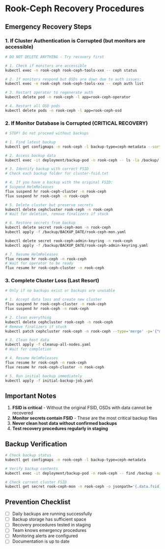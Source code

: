 # Rook-Ceph Recovery Procedures

## Emergency Recovery Steps

### 1. If Cluster Authentication is Corrupted (but monitors are accessible)

```bash
# DO NOT DELETE ANYTHING - Try recovery first

# 1. Check if monitors are accessible
kubectl exec -n rook-ceph rook-ceph-tools-xxx -- ceph status

# 2. If monitors respond but OSDs are down due to auth issues:
kubectl exec -n rook-ceph rook-ceph-tools-xxx -- ceph auth list

# 3. Restart operator to regenerate auth
kubectl delete pod -n rook-ceph -l app=rook-ceph-operator

# 4. Restart all OSD pods
kubectl delete pods -n rook-ceph -l app=rook-ceph-osd
```

### 2. If Monitor Database is Corrupted (CRITICAL RECOVERY)

```bash
# STOP! Do not proceed without backups

# 1. Find latest backup
kubectl get configmaps -n rook-ceph -l backup-type=ceph-metadata --sort-by=.metadata.creationTimestamp

# 2. Access backup data
kubectl exec -it deployment/backup-pod -n rook-ceph -- ls -la /backup/

# 3. Identify backup with correct FSID
# Check each backup folder for cluster-fsid.txt

# 4. If you have a backup with the original FSID:
# Suspend HelmReleases
flux suspend hr rook-ceph-cluster -n rook-ceph
flux suspend hr rook-ceph -n rook-ceph

# 5. Delete cluster but preserve secrets
kubectl delete cephcluster rook-ceph -n rook-ceph
# Wait for deletion, remove finalizers if stuck

# 6. Restore secrets from backup
kubectl delete secret rook-ceph-mon -n rook-ceph
kubectl apply -f /backup/BACKUP_DATE/rook-ceph-mon.yaml

kubectl delete secret rook-ceph-admin-keyring -n rook-ceph
kubectl apply -f /backup/BACKUP_DATE/rook-ceph-admin-keyring.yaml

# 7. Resume HelmReleases
flux resume hr rook-ceph -n rook-ceph
# Wait for operator to be ready
flux resume hr rook-ceph-cluster -n rook-ceph
```

### 3. Complete Cluster Loss (Last Resort)

```bash
# Only if no backups exist or backups are unusable

# 1. Accept data loss and create new cluster
flux suspend hr rook-ceph-cluster -n rook-ceph
flux suspend hr rook-ceph -n rook-ceph

# 2. Clean everything
kubectl delete cephcluster rook-ceph -n rook-ceph
# Remove finalizers if stuck
kubectl patch cephcluster rook-ceph -n rook-ceph --type='merge' -p='{"metadata":{"finalizers":null}}'

# 3. Clean host data
kubectl apply -f cleanup-all-nodes.yaml
# Wait for completion

# 4. Resume HelmReleases
flux resume hr rook-ceph -n rook-ceph
flux resume hr rook-ceph-cluster -n rook-ceph

# 5. Run initial backup immediately
kubectl apply -f initial-backup-job.yaml
```

## Important Notes

1. **FSID is critical** - Without the original FSID, OSDs with data cannot be recovered
2. **Monitor secrets contain FSID** - These are the most critical backup files
3. **Never clean host data without confirmed backups**
4. **Test recovery procedures regularly in staging**

## Backup Verification

```bash
# Check backup status
kubectl get configmaps -n rook-ceph -l backup-type=ceph-metadata

# Verify backup contents
kubectl exec -it deployment/backup-pod -n rook-ceph -- find /backup -name "cluster-fsid.txt" -exec cat {} \;

# Check current cluster FSID
kubectl get secret rook-ceph-mon -n rook-ceph -o jsonpath='{.data.fsid}' | base64 -d
```

## Prevention Checklist

- [ ] Daily backups are running successfully
- [ ] Backup storage has sufficient space
- [ ] Recovery procedures tested in staging
- [ ] Team knows emergency procedures
- [ ] Monitoring alerts are configured
- [ ] Documentation is up to date
